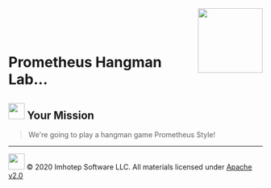 <img src="../assets/gophernand.png" align="right" width="128" height="auto"/>

<br/>
<br/>
<br/>

# Prometheus Hangman Lab...

## <img src="../assets/lab.png" width="auto" height="32"/> Your Mission

> We're going to play a hangman game Prometheus Style!

---
<img src="../assets/imhotep_logo.png" width="32" height="auto"/> © 2020 Imhotep Software LLC.
All materials licensed under [Apache v2.0](http://www.apache.org/licenses/LICENSE-2.0)
